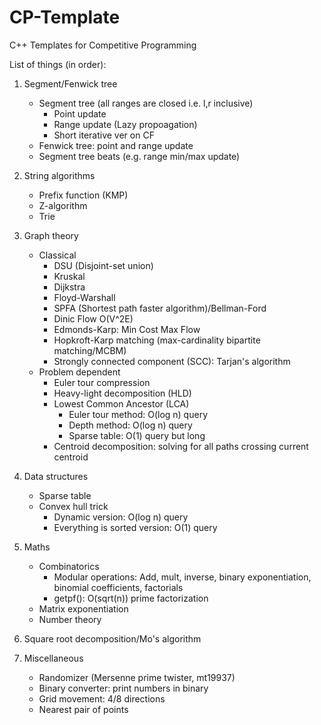 # CP-Template
C++ Templates for Competitive Programming

List of things (in order):

1. Segment/Fenwick tree
	- Segment tree (all ranges are closed i.e. l,r inclusive)
		- Point update
		- Range update (Lazy propoagation)
		- Short iterative ver on CF
	- Fenwick tree: point and range update
	- Segment tree beats (e.g. range min/max update)

2. String algorithms
	- Prefix function (KMP)
	- Z-algorithm
	- Trie

3. Graph theory
	- Classical
		- DSU (Disjoint-set union)
		- Kruskal
		- Dijkstra
		- Floyd-Warshall
		- SPFA (Shortest path faster algorithm)/Bellman-Ford
		- Dinic Flow O(V^2E)
		- Edmonds-Karp: Min Cost Max Flow
		- Hopkroft-Karp matching (max-cardinality bipartite matching/MCBM)
		- Strongly connected component (SCC): Tarjan's algorithm
	- Problem dependent
		- Euler tour compression
		- Heavy-light decomposition (HLD)
		- Lowest Common Ancestor (LCA)
			- Euler tour method: O(log n) query
			- Depth method: O(log n) query
			- Sparse table: O(1) query but long
		- Centroid decomposition: solving for all paths crossing current centroid 

4. Data structures
	- Sparse table
	- Convex hull trick
		- Dynamic version: O(log n) query
		- Everything is sorted version: O(1) query

5. Maths
	- Combinatorics
		- Modular operations: Add, mult, inverse, binary exponentiation, binomial coefficients, factorials
		- getpf(): O(sqrt(n)) prime factorization
	- Matrix exponentiation
	- Number theory
	
6. Square root decomposition/Mo's algorithm

7. Miscellaneous
	- Randomizer (Mersenne prime twister, mt19937)
	- Binary converter: print numbers in binary
	- Grid movement: 4/8 directions
	- Nearest pair of points
